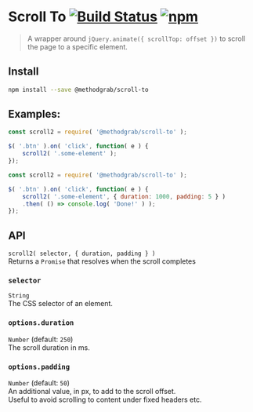 # Scroll To [![Build Status](https://travis-ci.org/MethodGrab/scroll-to.svg?branch=master)](https://travis-ci.org/MethodGrab/scroll-to) [![npm](https://img.shields.io/npm/v/@methodgrab/scroll-to.svg)](https://www.npmjs.com/package/@methodgrab/scroll-to)
> A wrapper around `jQuery.animate({ scrollTop: offset })` to scroll the page to a specific element.


## Install
```bash
npm install --save @methodgrab/scroll-to
```


## Examples:
```js
const scroll2 = require( '@methodgrab/scroll-to' );

$( '.btn' ).on( 'click', function( e ) {
	scroll2( '.some-element' );
});
```

```js
const scroll2 = require( '@methodgrab/scroll-to' );

$( '.btn' ).on( 'click', function( e ) {
	scroll2( '.some-element', { duration: 1000, padding: 5 } )
	.then( () => console.log( 'Done!' ) );
});
```


## API
`scroll2( selector, { duration, padding } )`  
Returns a `Promise` that resolves when the scroll completes

### `selector`
`String`  
The CSS selector of an element.

### `options.duration`
`Number` (default: `250`)  
The scroll duration in ms.

### `options.padding`
`Number` (default: `50`)  
An additional value, in px, to add to the scroll offset.  
Useful to avoid scrolling to content under fixed headers etc.
